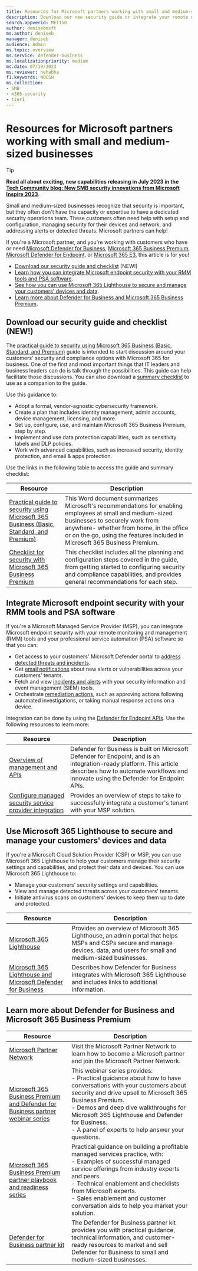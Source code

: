 ```yaml
---
title: Resources for Microsoft partners working with small and medium-sized businesses
description: Download our new security guide or integrate your remote monitoring and management (RMM) tools and professional service automation (PSA) software with Defender for Business, Microsoft 365 Business Premium, Defender for Endpoint, and Microsoft 365 Lighthouse.
search.appverid: MET150
author: denisebmsft
ms.author: deniseb
manager: deniseb
audience: Admin
ms.topic: overview
ms.service: defender-business
ms.localizationpriority: medium
ms.date: 07/19/2023
ms.reviewer: nehabha
f1.keywords: NOCSH
ms.collection:
- SMB
- m365-security
- tier1
---
```


# Resources for Microsoft partners working with small and medium-sized businesses

> [!TIP]
> **Read all about exciting, new capabilities releasing in July 2023 in the [Tech Community blog: New SMB security innovations from Microsoft Inspire 2023](https://aka.ms/SMBSecurityJulyBlog)**.

Small and medium-sized businesses recognize that security is important, but they often don't have the capacity or expertise to have a dedicated security operations team. These customers often need help with setup and configuration, managing security for their devices and network, and addressing alerts or detected threats. Microsoft partners can help!

If you're a Microsoft partner, and you're working with customers who have or need [Microsoft Defender for Business](mdb-overview.md), [Microsoft 365 Business Premium](/Microsoft-365/business-premium/m365bp-overview), [Microsoft Defender for Endpoint](/defender-endpoint/microsoft-defender-endpoint), or [Microsoft 365 E3](/Microsoft-365/enterprise/microsoft-365-overview), this article is for you!

- [Download our security guide and checklist](#download-our-security-guide-and-checklist-new) (NEW!)
- [Learn how you can integrate Microsoft endpoint security with your RMM tools and PSA software](#integrate-microsoft-endpoint-security-with-your-rmm-tools-and-psa-software).
- [See how you can use Microsoft 365 Lighthouse to secure and manage your customers' devices and data](#use-microsoft-365-lighthouse-to-secure-and-manage-your-customers-devices-and-data).
- [Learn more about Defender for Business and Microsoft 365 Business Premium](#learn-more-about-defender-for-business-and-microsoft-365-business-premium).

## Download our security guide and checklist (NEW!)

The [practical guide to security using Microsoft 365 Business (Basic, Standard, and Premium)](https://aka.ms/smbsecurityguide) guide is intended to start discussion around your customers' security and compliance options with Microsoft 365 for business. One of the first and most important things that IT leaders and business leaders can do is talk through the possibilities. This guide can help facilitate those discussions. You can also download a [summary checklist](https://aka.ms/smbsecuritychecklist) to use as a companion to the guide.

Use this guidance to:

- Adopt a formal, vendor-agnostic cybersecurity framework.
- Create a plan that includes identity management, admin accounts, device management, licensing, and more.
- Set up, configure, use, and maintain Microsoft 365 Business Premium, step by step.
- Implement and use data protection capabilities, such as sensitivity labels and DLP policies.
- Work with advanced capabilities, such as increased security, identity protection, and email & apps protection.

Use the links in the following table to access the guide and summary checklist:

|Resource|Description|
|---|---|
|[Practical guide to security using Microsoft 365 Business (Basic, Standard, and Premium)](https://aka.ms/smbsecurityguide)|This Word document summarizes Microsoft's recommendations for enabling employees at small and medium-sized businesses to securely work from anywhere- whether from home, in the office or on the go, using the features included in Microsoft 365 Business Premium.|
|[Checklist for security with Microsoft 365 Business Premium](https://aka.ms/smbsecuritychecklist)|This checklist includes all the planning and configuration steps covered in the guide, from getting started to configuring security and compliance capabilities, and provides general recommendations for each step.|

## Integrate Microsoft endpoint security with your RMM tools and PSA software

If you're a Microsoft Managed Service Provider (MSP), you can integrate Microsoft endpoint security with your remote monitoring and management (RMM) tools and your professional service automation (PSA) software so that you can:

- Get access to your customers' Microsoft Defender portal to [address detected threats and incidents](mdb-respond-mitigate-threats.md).
- Get [email notifications](mdb-email-notifications.md) about new alerts or vulnerabilities across your customers' tenants.
- Fetch and view [incidents and alerts](mdb-view-manage-incidents.md) with your security information and event management (SIEM) tools.
- Orchestrate [remediation actions](mdb-review-remediation-actions.md), such as approving actions following automated investigations, or taking manual response actions on a device.

Integration can be done by using the [Defender for Endpoint APIs](/defender-endpoint/api/management-apis). Use the following resources to learn more:

|Resource|Description|
|---|---|
|[Overview of management and APIs](/defender-endpoint/api/management-apis)|Defender for Business is built on Microsoft Defender for Endpoint, and is an integration-ready platform. This article describes how to automate workflows and innovate using the Defender for Endpoint APIs.|
|[Configure managed security service provider integration](/defender-endpoint/configure-mssp-support)|Provides an overview of steps to take to successfully integrate a customer's tenant with your MSP solution.|

## Use Microsoft 365 Lighthouse to secure and manage your customers' devices and data

If you're a Microsoft Cloud Solution Provider (CSP) or MSP, you can use Microsoft 365 Lighthouse to help your customers manage their security settings and capabilities, and protect their data and devices. You can use Microsoft 365 Lighthouse to:

- Manage your customers' security settings and capabilities.
- View and manage detected threats across your customers' tenants.
- Initiate antivirus scans on customers' devices to keep them up to date and protected.

|Resource|Description|
|---|---|
|[Microsoft 365 Lighthouse](/Microsoft-365/lighthouse/m365-lighthouse-overview)|Provides an overview of Microsoft 365 Lighthouse, an admin portal that helps MSPs and CSPs secure and manage devices, data, and users for small and medium-sized businesses.|
|[Microsoft 365 Lighthouse and Microsoft Defender for Business](mdb-lighthouse-integration.md)|Describes how Defender for Business integrates with Microsoft 365 Lighthouse and includes links to additional information.|

## Learn more about Defender for Business and Microsoft 365 Business Premium

|Resource|Description|
|---|---|
|[Microsoft Partner Network](https://partner.microsoft.com)|Visit the Microsoft Partner Network to learn how to become a Microsoft partner and join the Microsoft Partner Network.|
|[Microsoft 365 Business Premium and Defender for Business partner webinar series](https://aka.ms/M365MDBseries)|This webinar series provides: <br/>- Practical guidance about how to have conversations with your customers about security and drive upsell to Microsoft 365 Business Premium. <br/>- Demos and deep dive walkthroughs for Microsoft 365 Lighthouse and Defender for Business. <br/>- A panel of experts to help answer your questions.|
|[Microsoft 365 Business Premium partner playbook and readiness series](https://aka.ms/M365BPPartnerPlaybook)|Practical guidance on building a profitable managed services practice, with: <br/>- Examples of successful managed service offerings from industry experts and peers. <br/>- Technical enablement and checklists from Microsoft experts. <br/>- Sales enablement and customer conversation aids to help you market your solution.|
|[Defender for Business partner kit](https://aka.ms/MDBPartnerKit)|The Defender for Business partner kit provides you with practical guidance, technical information, and customer-ready resources to market and sell Defender for Business to small and medium-sized businesses.|
